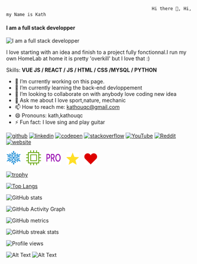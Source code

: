                                                            Hi there 👋, Hi, my Name is Kath
#### I am a full stack developper
   ![I am a full stack developper](https://user-images.githubusercontent.com/71993497/168455384-6bdd295c-178a-4049-ba38-e233fa784dca.gif)

I love starting with an idea and finish to a project fully fonctionnal.I run my own HomeLab at home it is pretty 'overkill' but I love that :)

Skills: **VUE JS / REACT / JS / HTML /  CSS /MYSQL / PYTHON**

- 🔭 I’m currently working on this page. 
- 🌱 I’m currently learning the back-end devloppement 
- 👯 I’m looking to collaborate on with anybody love coding new idea 
- 💬 Ask me about I love sport,nature, mechanic 
- 📫 How to reach me: kathouqc@gmail.com 
- 😄 Pronouns: kath,kathouqc 
- ⚡ Fun fact: I love sing and play guitar 


[<img src='https://cdn.jsdelivr.net/npm/simple-icons@3.0.1/icons/github.svg' alt='github' height='40'>](https://github.com/Kathou99)  [<img src='https://cdn.jsdelivr.net/npm/simple-icons@3.0.1/icons/linkedin.svg' alt='linkedin' height='40'>](https://www.linkedin.com/in/https://www.linkedin.com/in/katherine-st-amand//)  [<img src='https://cdn.jsdelivr.net/npm/simple-icons@3.0.1/icons/codepen.svg' alt='codepen' height='40'>](https://codepen.io/https://codepen.io/kathou99)  [<img src='https://cdn.jsdelivr.net/npm/simple-icons@3.0.1/icons/stackoverflow.svg' alt='stackoverflow' height='40'>](https://stackoverflow.com/users/https://stackoverflow.com/users/15377405/kathouqc)  [<img src='https://cdn.jsdelivr.net/npm/simple-icons@3.0.1/icons/youtube.svg' alt='YouTube' height='40'>](https://www.youtube.com/channel/https://www.youtube.com/channel/UCfW6TEdtA4hvsLA6aCd2dew)  [<img src='https://cdn.jsdelivr.net/npm/simple-icons@3.0.1/icons/reddit.svg' alt='Reddit' height='40'>](https://www.reddit.com/user/https://www.reddit.com/user/Enough_Air2710)  [<img src='https://cdn.jsdelivr.net/npm/simple-icons@3.0.1/icons/icloud.svg' alt='website' height='40'>](https://kathouqccode.ca/)  

<a href='https://archiveprogram.github.com/'><img src='https://raw.githubusercontent.com/acervenky/animated-github-badges/master/assets/acbadge.gif' width='40' height='40'></a> <a href='https://docs.github.com/en/developers'><img src='https://raw.githubusercontent.com/acervenky/animated-github-badges/master/assets/devbadge.gif' width='40' height='40'></a> <a href='https://github.com/pricing'><img src='https://raw.githubusercontent.com/acervenky/animated-github-badges/master/assets/pro.gif' width='40' height='40'></a> <a href='https://stars.github.com/'><img src='https://raw.githubusercontent.com/acervenky/animated-github-badges/master/assets/starbadge.gif' width='35' height='35'></a> <a href='https://docs.github.com/en/github/supporting-the-open-source-community-with-github-sponsors'><img src='https://raw.githubusercontent.com/acervenky/animated-github-badges/master/assets/sponsorbadge.gif' width='35' height='35'></a> 

[![trophy](https://github-profile-trophy.vercel.app/?username=Kathou99)](https://github.com/ryo-ma/github-profile-trophy)

[![Top Langs](https://github-readme-stats.vercel.app/api/top-langs/?username=Kathou99)](https://github.com/anuraghazra/github-readme-stats)

![GitHub stats](https://github-readme-stats.vercel.app/api?username=Kathou99&show_icons=true&count_private=true)  

![GitHub Activity Graph](https://activity-graph.herokuapp.com/graph?username=Kathou99)  

![GitHub metrics](https://metrics.lecoq.io/Kathou99)  

![GitHub streak stats](https://github-readme-streak-stats.herokuapp.com/?user=Kathou99)  

![Profile views](https://gpvc.arturio.dev/Kathou99)  

![Alt Text](https://user-images.githubusercontent.com/71993497/168454733-e6b8206f-f5ea-487a-854d-99572ad1c966.png)
![Alt Text](https://media3.giphy.com/media/h0Cq1ClzO3UpupFPjP/200w.webp?cid=ecf05e476jkxptidp2clyyhvf1afvdylfqb93ap7mxl7mzlv&rid=200w.webp&ct=g)

